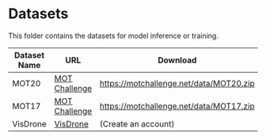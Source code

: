 
# Datasets

This folder contains the datasets for model inference or training.

| Dataset Name | URL | Download |
---------------|-----|----------|
| MOT20 | [MOT Challenge](https://motchallenge.net/data/MOT20/) | https://motchallenge.net/data/MOT20.zip |
| MOT17 | [MOT Challenge](https://motchallenge.net/data/MOT17/) | https://motchallenge.net/data/MOT17.zip |
| VisDrone | [VisDrone](http://aiskyeye.com/) | (Create an account) |